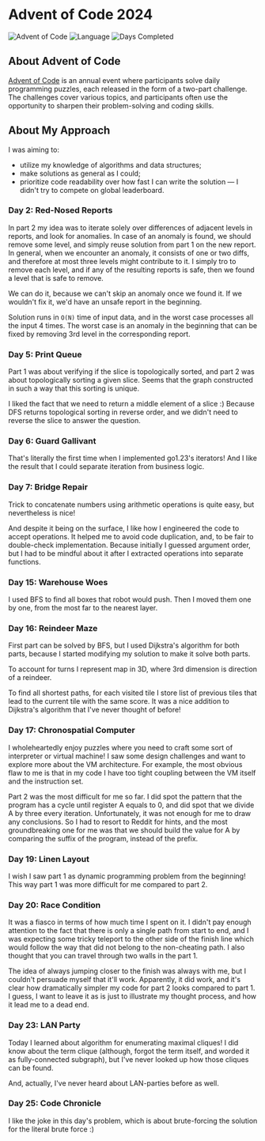 # Advent of Code 2024

![Advent of Code](https://img.shields.io/badge/Advent%20of%20Code-2024-brightgreen)
![Language](https://img.shields.io/badge/Language-Go-blue)
![Days Completed](https://img.shields.io/badge/Days%20Completed-25-orange)

## About Advent of Code

[Advent of Code](https://adventofcode.com/) is an annual event where participants solve daily programming puzzles, each
released in the form of a two-part challenge. The challenges cover various topics, and participants often use the
opportunity to sharpen their problem-solving and coding skills.

## About My Approach

I was aiming to:

* utilize my knowledge of algorithms and data structures;
* make solutions as general as I could;
* prioritize code readability over how fast I can write the solution — I didn't try to compete on global leaderboard.

### Day 2: Red-Nosed Reports

In part 2 my idea was to iterate solely over differences of adjacent levels in reports, and look for anomalies. In case
of an anomaly is found, we should remove some level, and simply reuse solution from part 1 on the new report. In
general, when we encounter an anomaly, it consists of one or two diffs, and therefore at most three levels might
contribute to it. I simply tro to remove each level, and if any of the resulting reports is safe, then we found a level
that is safe to remove.

We can do it, because we can't skip an anomaly once we found it. If we wouldn't fix it, we'd have an unsafe report in
the beginning.

Solution runs in `O(N)` time of input data, and in the worst case processes all the input 4 times. The worst case is an
anomaly in the beginning that can be fixed by removing 3rd level in the corresponding report.

### Day 5: Print Queue

Part 1 was about verifying if the slice is topologically sorted, and part 2 was about topologically sorting a given
slice. Seems that the graph constructed in such a way that this sorting is unique.

I liked the fact that we need to return a middle element of a slice :) Because DFS returns topological sorting in
reverse order, and we didn't need to reverse the slice to answer the question.

### Day 6: Guard Gallivant

That's literally the first time when I implemented go1.23's iterators! And I like the result that I could separate
iteration from business logic.

### Day 7: Bridge Repair

Trick to concatenate numbers using arithmetic operations is quite easy, but nevertheless is nice!

And despite it being on the surface, I like how I engineered the code to accept operations. It helped me to avoid code
duplication, and, to be fair to double-check implementation. Because initially I guessed argument order, but I had to be
mindful about it after I extracted operations into separate functions.

### Day 15: Warehouse Woes

I used BFS to find all boxes that robot would push. Then I moved them one by one, from the most far to the nearest
layer.

### Day 16: Reindeer Maze

First part can be solved by BFS, but I used Dijkstra's algorithm for both parts, because I started modifying my solution
to make it solve both parts.

To account for turns I represent map in 3D, where 3rd dimension is direction of a reindeer.

To find all shortest paths, for each visited tile I store list of previous tiles that lead to the current tile with the
same score. It was a nice addition to Dijkstra's algorithm that I've never thought of before!

### Day 17: Chronospatial Computer

I wholeheartedly enjoy puzzles where you need to craft some sort of interpreter or virtual machine! I saw some design
challenges and want to explore more about the VM architecture. For example, the most obvious flaw to me is that in my
code I have too tight coupling between the VM itself and the instruction set.

Part 2 was the most difficult for me so far. I did spot the pattern that the program has a cycle until register A equals
to 0, and did spot that we divide A by three every iteration. Unfortunately, it was not enough for me to draw any
conclusions. So I had to resort to Reddit for hints, and the most groundbreaking one for me was that we should build the
value for A by comparing the suffix of the program, instead of the prefix.

### Day 19: Linen Layout

I wish I saw part 1 as dynamic programming problem from the beginning! This way part 1 was more difficult for me
compared to part 2.

### Day 20: Race Condition

It was a fiasco in terms of how much time I spent on it. I didn't pay enough attention to the fact that there is only a
single path from start to end, and I was expecting some tricky teleport to the other side of the finish line which would
follow the way that did not belong to the non-cheating path. I also thought that you can travel through two walls in the
part 1.

The idea of always jumping closer to the finish was always with me, but I couldn't persuade myself that it'll work.
Apparently, it did work, and it's clear how dramatically simpler my code for part 2 looks compared to part 1. I guess, I
want to leave it as is just to illustrate my thought process, and how it lead me to a dead end.

### Day 23: LAN Party

Today I learned about algorithm for enumerating maximal cliques! I did know about the term clique (although, forgot the
term itself, and worded it as fully-connected subgraph), but I've never looked up how those cliques can be found.

And, actually, I've never heard about LAN-parties before as well.

### Day 25: Code Chronicle

I like the joke in this day's problem, which is about brute-forcing the solution for the literal brute force :)
